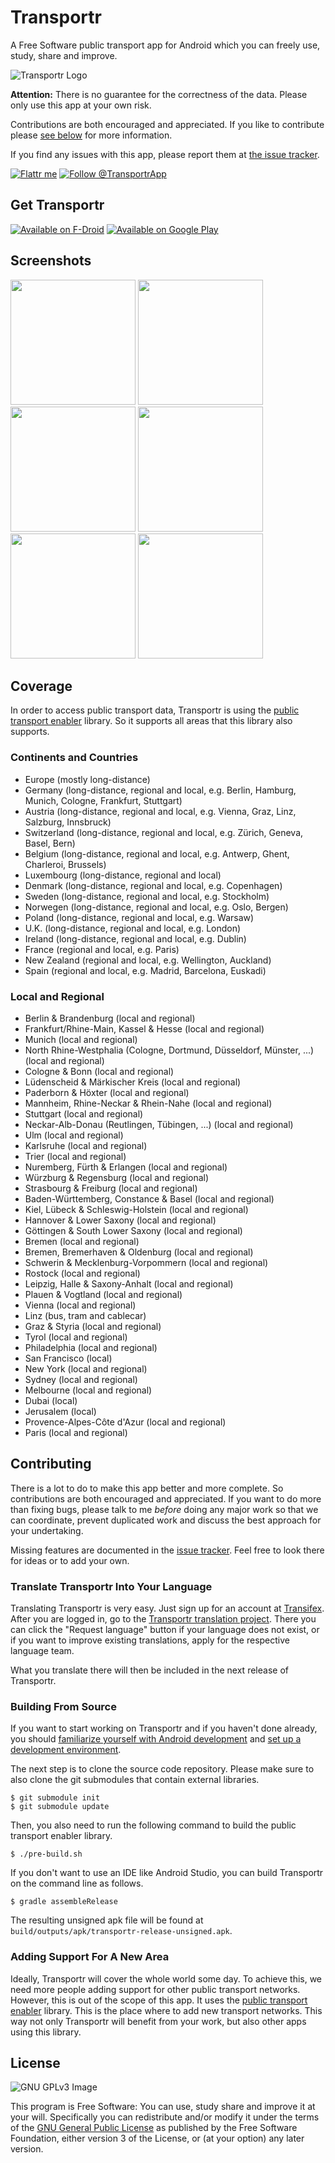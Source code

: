 Transportr
==========

A Free Software public transport app for Android which you can freely use, study, share and improve.

![Transportr Logo](/res/drawable-xhdpi/ic_launcher.png)

**Attention:** There is no guarantee for the correctness of the data. Please only use this app at your own risk.

Contributions are both encouraged and appreciated. If you like to contribute please [see below](#contributing) for more information.

If you find any issues with this app, please report them at [the issue tracker](https://github.com/grote/Transportr/issues).

[![Flattr me](art/flattr.png)](https://flattr.com/thing/1921242)
[![Follow @TransportrApp](art/twitter.png)](https://twitter.com/TransportrApp)

Get Transportr
--------------

[![Available on F-Droid](https://f-droid.org/wiki/images/c/c4/F-Droid-button_available-on.png)](https://f-droid.org/repository/browse/?fdid=de.grobox.liberario)
[![Available on Google Play](https://developer.android.com/images/brand/en_app_rgb_wo_45.png)](https://play.google.com/store/apps/details?id=de.grobox.liberario)

Screenshots
-----------
[<img src="art/screenshots/directions.png" width="200">](art/screenshots/directions.png)
[<img src="art/screenshots/trips.png" width="200">](art/screenshots/trips.png)
[<img src="art/screenshots/trip_details.png" width="200">](art/screenshots/trip_details.png)
[<img src="art/screenshots/favorite_trips.png" width="200">](art/screenshots/favorite_trips.png)
[<img src="art/screenshots/stations.png" width="200">](art/screenshots/stations.png)
[<img src="art/screenshots/nearby_stations.png" width="200">](art/screenshots/nearby_stations.png)


Coverage
--------

In order to access public transport data, Transportr is using the [public transport enabler](https://github.com/schildbach/public-transport-enabler) library. So it supports all areas that this library also supports.

### Continents and Countries ###

* Europe (mostly long-distance)
* Germany (long-distance, regional and local, e.g. Berlin, Hamburg, Munich, Cologne, Frankfurt, Stuttgart)
* Austria (long-distance, regional and local, e.g. Vienna, Graz, Linz, Salzburg, Innsbruck)
* Switzerland (long-distance, regional and local, e.g. Zürich, Geneva, Basel, Bern)
* Belgium (long-distance, regional and local, e.g. Antwerp, Ghent, Charleroi, Brussels)
* Luxembourg (long-distance, regional and local)
* Denmark (long-distance, regional and local, e.g. Copenhagen)
* Sweden (long-distance, regional and local, e.g. Stockholm)
* Norwegen (long-distance, regional and local, e.g. Oslo, Bergen)
* Poland (long-distance, regional and local, e.g. Warsaw)
* U.K. (long-distance, regional and local, e.g. London)
* Ireland (long-distance, regional and local, e.g. Dublin)
* France (regional and local, e.g. Paris)
* New Zealand (regional and local, e.g. Wellington, Auckland)
* Spain (regional and local, e.g. Madrid, Barcelona, Euskadi)

### Local and Regional ###

* Berlin & Brandenburg (local and regional)
* Frankfurt/Rhine-Main, Kassel & Hesse (local and regional)
* Munich (local and regional)
* North Rhine-Westphalia (Cologne, Dortmund, Düsseldorf, Münster, ...) (local and regional)
* Cologne & Bonn (local and regional)
* Lüdenscheid & Märkischer Kreis (local and regional)
* Paderborn & Höxter (local and regional)
* Mannheim, Rhine-Neckar & Rhein-Nahe (local and regional)
* Stuttgart (local and regional)
* Neckar-Alb-Donau (Reutlingen, Tübingen, ...) (local and regional)
* Ulm (local and regional)
* Karlsruhe (local and regional)
* Trier (local and regional)
* Nuremberg, Fürth & Erlangen (local and regional)
* Würzburg & Regensburg (local and regional)
* Strasbourg & Freiburg (local and regional)
* Baden-Württemberg, Constance & Basel (local and regional)
* Kiel, Lübeck & Schleswig-Holstein (local and regional)
* Hannover & Lower Saxony (local and regional)
* Göttingen & South Lower Saxony (local and regional)
* Bremen (local and regional)
* Bremen, Bremerhaven & Oldenburg (local and regional)
* Schwerin & Mecklenburg-Vorpommern (local and regional)
* Rostock (local and regional)
* Leipzig, Halle & Saxony-Anhalt (local and regional)
* Plauen & Vogtland (local and regional)
* Vienna (local and regional)
* Linz (bus, tram and cablecar)
* Graz & Styria (local and regional)
* Tyrol (local and regional)
* Philadelphia (local and regional)
* San Francisco (local)
* New York (local and regional)
* Sydney (local and regional)
* Melbourne (local and regional)
* Dubai (local)
* Jerusalem (local)
* Provence-Alpes-Côte d'Azur (local and regional)
* Paris (local and regional)

Contributing
------------

There is a lot to do to make this app better and more complete. So contributions are both encouraged and appreciated. If you want to do more than fixing bugs, please talk to me *before* doing any major work so that we can coordinate, prevent duplicated work and discuss the best approach for your undertaking.

Missing features are documented in the [issue tracker](https://github.com/grote/Transportr/issues?labels=enhancement&state=open). Feel free to look there for ideas or to add your own.

### Translate Transportr Into Your Language ###

Translating Transportr is very easy. Just sign up for an account at [Transifex](https://www.transifex.com). After you are logged in, go to the [Transportr translation project](https://www.transifex.com/projects/p/transportr/). There you can click the "Request language" button if your language does not exist, or if you want to improve existing translations, apply for the respective language team.

What you translate there will then be included in the next release of Transportr.

### Building From Source ###

If you want to start working on Transportr and if you haven't done already, you should [familiarize yourself with Android development](https://developer.android.com/training/basics/firstapp/index.html) and [set up a development environment](https://developer.android.com/sdk/index.html).

The next step is to clone the source code repository. Please make sure to also clone the git submodules that contain external libraries.

    $ git submodule init
    $ git submodule update

Then, you also need to run the following command to build the public transport enabler library.

    $ ./pre-build.sh

If you don't want to use an IDE like Android Studio, you can build Transportr on the command line as follows.

    $ gradle assembleRelease

The resulting unsigned apk file will be found at `build/outputs/apk/transportr-release-unsigned.apk`.


### Adding Support For A New Area ###

Ideally, Transportr will cover the whole world some day. To achieve this, we need more people adding support for other public transport networks. However, this is out of the scope of this app. It uses the [public transport enabler](http://code.google.com/p/public-transport-enabler/) library. This is the place where to add new transport networks. This way not only Transportr will benefit from your work, but also other apps using this library.


License
-------

![GNU GPLv3 Image](https://www.gnu.org/graphics/gplv3-127x51.png)

This program is Free Software: You can use, study share and improve it at your
will. Specifically you can redistribute and/or modify it under the terms of the
[GNU General Public License](https://www.gnu.org/licenses/gpl.html) as
published by the Free Software Foundation, either version 3 of the License, or
(at your option) any later version.
